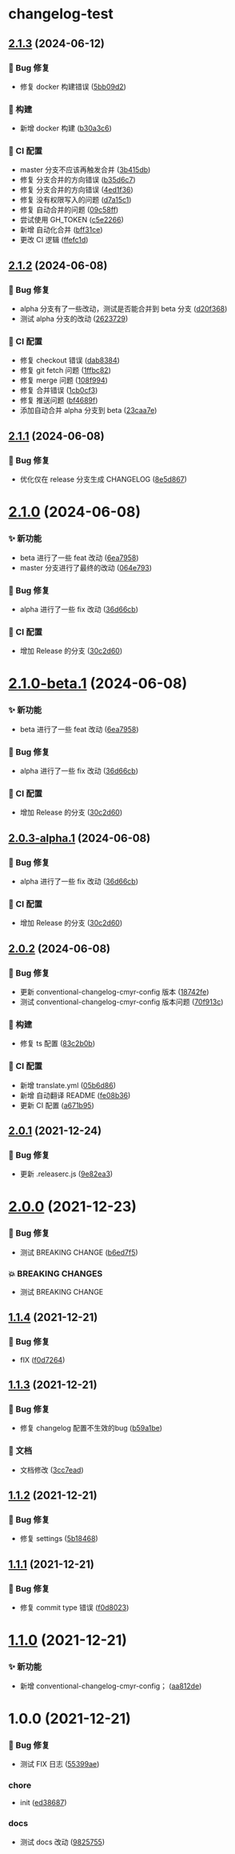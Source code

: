 # changelog-test

## [2.1.3](https://github.com/CaoMeiYouRen/changelog-test/compare/v2.1.2...v2.1.3) (2024-06-12)


### 🐛 Bug 修复

* 修复 docker 构建错误 ([5bb09d2](https://github.com/CaoMeiYouRen/changelog-test/commit/5bb09d2))


### 👷‍ 构建

* 新增 docker 构建 ([b30a3c6](https://github.com/CaoMeiYouRen/changelog-test/commit/b30a3c6))


### 🔧 CI 配置

* master 分支不应该再触发合并 ([3b415db](https://github.com/CaoMeiYouRen/changelog-test/commit/3b415db))
* 修复 分支合并的方向错误 ([b35d6c7](https://github.com/CaoMeiYouRen/changelog-test/commit/b35d6c7))
* 修复 分支合并的方向错误 ([4ed1f36](https://github.com/CaoMeiYouRen/changelog-test/commit/4ed1f36))
* 修复 没有权限写入的问题 ([d7a15c1](https://github.com/CaoMeiYouRen/changelog-test/commit/d7a15c1))
* 修复 自动合并的问题 ([09c58ff](https://github.com/CaoMeiYouRen/changelog-test/commit/09c58ff))
* 尝试使用 GH_TOKEN ([c5e2266](https://github.com/CaoMeiYouRen/changelog-test/commit/c5e2266))
* 新增 自动化合并 ([bff31ce](https://github.com/CaoMeiYouRen/changelog-test/commit/bff31ce))
* 更改 CI 逻辑 ([ffefc1d](https://github.com/CaoMeiYouRen/changelog-test/commit/ffefc1d))

## [2.1.2](https://github.com/CaoMeiYouRen/changelog-test/compare/v2.1.1...v2.1.2) (2024-06-08)


### 🐛 Bug 修复

* alpha 分支有了一些改动，测试是否能合并到 beta 分支 ([d20f368](https://github.com/CaoMeiYouRen/changelog-test/commit/d20f368))
* 测试  alpha 分支的改动 ([2623729](https://github.com/CaoMeiYouRen/changelog-test/commit/2623729))


### 🔧 CI 配置

* 修复 checkout 错误 ([dab8384](https://github.com/CaoMeiYouRen/changelog-test/commit/dab8384))
* 修复 git fetch 问题 ([1ffbc82](https://github.com/CaoMeiYouRen/changelog-test/commit/1ffbc82))
* 修复 merge 问题 ([108f994](https://github.com/CaoMeiYouRen/changelog-test/commit/108f994))
* 修复 合并错误 ([1cb0cf3](https://github.com/CaoMeiYouRen/changelog-test/commit/1cb0cf3))
* 修复 推送问题 ([bf4689f](https://github.com/CaoMeiYouRen/changelog-test/commit/bf4689f))
* 添加自动合并 alpha 分支到 beta ([23caa7e](https://github.com/CaoMeiYouRen/changelog-test/commit/23caa7e))

## [2.1.1](https://github.com/CaoMeiYouRen/changelog-test/compare/v2.1.0...v2.1.1) (2024-06-08)


### 🐛 Bug 修复

* 优化仅在 release 分支生成 CHANGELOG ([8e5d867](https://github.com/CaoMeiYouRen/changelog-test/commit/8e5d867))

# [2.1.0](https://github.com/CaoMeiYouRen/changelog-test/compare/v2.0.2...v2.1.0) (2024-06-08)


### ✨ 新功能

* beta 进行了一些 feat 改动 ([6ea7958](https://github.com/CaoMeiYouRen/changelog-test/commit/6ea7958))
* master 分支进行了最终的改动 ([064e793](https://github.com/CaoMeiYouRen/changelog-test/commit/064e793))


### 🐛 Bug 修复

* alpha 进行了一些 fix 改动 ([36d66cb](https://github.com/CaoMeiYouRen/changelog-test/commit/36d66cb))


### 🔧 CI 配置

* 增加 Release 的分支 ([30c2d60](https://github.com/CaoMeiYouRen/changelog-test/commit/30c2d60))

# [2.1.0-beta.1](https://github.com/CaoMeiYouRen/changelog-test/compare/v2.0.2...v2.1.0-beta.1) (2024-06-08)


### ✨ 新功能

* beta 进行了一些 feat 改动 ([6ea7958](https://github.com/CaoMeiYouRen/changelog-test/commit/6ea7958))


### 🐛 Bug 修复

* alpha 进行了一些 fix 改动 ([36d66cb](https://github.com/CaoMeiYouRen/changelog-test/commit/36d66cb))


### 🔧 CI 配置

* 增加 Release 的分支 ([30c2d60](https://github.com/CaoMeiYouRen/changelog-test/commit/30c2d60))

## [2.0.3-alpha.1](https://github.com/CaoMeiYouRen/changelog-test/compare/v2.0.2...v2.0.3-alpha.1) (2024-06-08)


### 🐛 Bug 修复

* alpha 进行了一些 fix 改动 ([36d66cb](https://github.com/CaoMeiYouRen/changelog-test/commit/36d66cb))


### 🔧 CI 配置

* 增加 Release 的分支 ([30c2d60](https://github.com/CaoMeiYouRen/changelog-test/commit/30c2d60))

## [2.0.2](https://github.com/CaoMeiYouRen/changelog-test/compare/v2.0.1...v2.0.2) (2024-06-08)


### 🐛 Bug 修复

* 更新 conventional-changelog-cmyr-config 版本 ([18742fe](https://github.com/CaoMeiYouRen/changelog-test/commit/18742fe))
* 测试 conventional-changelog-cmyr-config 版本问题 ([70f913c](https://github.com/CaoMeiYouRen/changelog-test/commit/70f913c))


### 👷‍ 构建

* 修复 ts 配置 ([83c2b0b](https://github.com/CaoMeiYouRen/changelog-test/commit/83c2b0b))


### 🔧 CI 配置

* 新增 translate.yml ([05b6d86](https://github.com/CaoMeiYouRen/changelog-test/commit/05b6d86))
* 新增 自动翻译 README ([fe08b36](https://github.com/CaoMeiYouRen/changelog-test/commit/fe08b36))
* 更新 CI 配置 ([a671b95](https://github.com/CaoMeiYouRen/changelog-test/commit/a671b95))

## [2.0.1](https://github.com/CaoMeiYouRen/changelog-test/compare/v2.0.0...v2.0.1) (2021-12-24)


### 🐛 Bug 修复

* 更新 .releaserc.js ([9e82ea3](https://github.com/CaoMeiYouRen/changelog-test/commit/9e82ea3))

# [2.0.0](https://github.com/CaoMeiYouRen/changelog-test/compare/v1.1.4...v2.0.0) (2021-12-23)


### 🐛 Bug 修复

* 测试 BREAKING CHANGE ([b6ed7f5](https://github.com/CaoMeiYouRen/changelog-test/commit/b6ed7f5))


### 💥 BREAKING CHANGES

* 测试 BREAKING CHANGE

## [1.1.4](https://github.com/CaoMeiYouRen/changelog-test/compare/v1.1.3...v1.1.4) (2021-12-21)


### 🐛 Bug 修复

* fIX ([f0d7264](https://github.com/CaoMeiYouRen/changelog-test/commit/f0d7264))

## [1.1.3](https://github.com/CaoMeiYouRen/changelog-test/compare/v1.1.2...v1.1.3) (2021-12-21)


### 🐛 Bug 修复

* 修复 changelog 配置不生效的bug ([b59a1be](https://github.com/CaoMeiYouRen/changelog-test/commit/b59a1be))


### 📝 文档

* 文档修改 ([3cc7ead](https://github.com/CaoMeiYouRen/changelog-test/commit/3cc7ead))

## [1.1.2](https://github.com/CaoMeiYouRen/changelog-test/compare/v1.1.1...v1.1.2) (2021-12-21)


### 🐛 Bug 修复

* 修复 settings ([5b18468](https://github.com/CaoMeiYouRen/changelog-test/commit/5b18468))

## [1.1.1](https://github.com/CaoMeiYouRen/changelog-test/compare/v1.1.0...v1.1.1) (2021-12-21)


### 🐛 Bug 修复

* 修复 commit type 错误 ([f0d8023](https://github.com/CaoMeiYouRen/changelog-test/commit/f0d8023))

# [1.1.0](https://github.com/CaoMeiYouRen/changelog-test/compare/v1.0.0...v1.1.0) (2021-12-21)


### ✨ 新功能

* 新增 conventional-changelog-cmyr-config； ([aa812de](https://github.com/CaoMeiYouRen/changelog-test/commit/aa812de))

# 1.0.0 (2021-12-21)


### 🐛 Bug 修复

* 测试 FIX 日志 ([55399ae](https://github.com/CaoMeiYouRen/changelog-test/commit/55399ae))


### chore

* init ([ed38687](https://github.com/CaoMeiYouRen/changelog-test/commit/ed38687))


### docs

* 测试 docs 改动 ([9825755](https://github.com/CaoMeiYouRen/changelog-test/commit/9825755))
